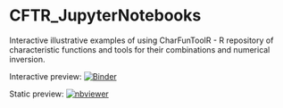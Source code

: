 # CFTR_JupyterNotebooks
Interactive illustrative examples of using CharFunToolR - R repository of characteristic functions and tools for their combinations and numerical inversion. 


Interactive preview: [![Binder](https://mybinder.org/badge_logo.svg)](https://mybinder.org/v2/gh/gajdosandrej/CFTR_JupyterNotebooks/HEAD)  

Static preview: [![nbviewer](https://github.com/jupyter/design/blob/master/logos/Badges/nbviewer_badge.svg)](https://nbviewer.org/github/gajdosandrej/CFTR_JupyterNotebooks/blob/main/index_CFTR.ipynb?flush_cache=true)
